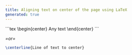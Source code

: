 ```yaml
---
title: Aligning text on center of the page using LaTeX
generated: true
---
```


<div markdown="1" class="ans">
```tex
\begin{center}
    Any text
\end{center}
```

*=or=*

```tex
\centerline{Line of text to center}
```
</div>
